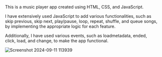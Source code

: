 This is a music player app created using HTML, CSS, and JavaScript.

I have extensively used JavaScript to add various functionalities, such as skip previous, skip next, play/pause, loop, repeat, shuffle, and queue songs, by implementing the appropriate logic for each feature.

Additionally, I have used various events, such as loadmetadata, ended, click, load, and change, to make the app functional.


![Screenshot 2024-09-11 113939](https://github.com/user-attachments/assets/39a92ade-4891-4286-a858-88c79ca8cd2e)
